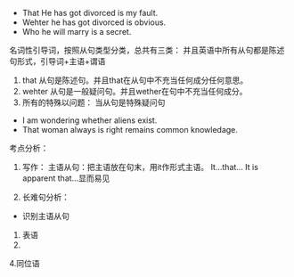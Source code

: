 * That He has got divorced is my fault.
* Wehter he has got divorced is obvious.
* Who  he will marry is a secret.

名词性引导词，按照从句类型分类，总共有三类：
并且英语中所有从句都是陈述句形式，引导词+主语+谓语
1. that 从句是陈述句。并且that在从句中不充当任何成分任何意思。
2. wehter 从句是一般疑问句。并且wether在句中不充当任何成分。
3. 所有的特殊以问题： 当从句是特殊疑问句


* I am wondering whether aliens exist.
* That woman always is right remains  common knowledage.

考点分析：
1. 写作：
主语从句：把主语放在句末，用it作形式主语。
It...that...
It is apparent that...显而易见

2. 长难句分析：

* 识别主语从句
1. 表语
3. 
4.同位语